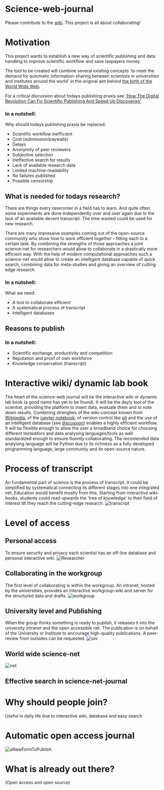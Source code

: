 ﻿# Science-web-journal
Please contribute to the [wiki](https://github.com/LibrEars/Science-web-journal/wiki). This project is all about collaborating! 

# Motivation
This project wants to establish a new way of scientific publishing and data handling to improve scientific workflow and save taxpayers money.

The tool to be created will combine several existing concepts 'to meet the demand for automatic information-sharing between scientists in universities and institutes around the world' in the original aim behind [the birth of the World Wide Web](http://home.cern/topics/birth-web).

For a critical discussion about todays publishing praxis see ['How The Digital Revolution Can Fix Scientific Publishing And Speed Up Discoveries'](https://techcrunch.com/2014/08/30/can-the-digital-revolution-fix-scientific-publishing-and-speed-up-discoveries/?ncid=rss)

### In a nutshell:
Why should todays publishing praxis be replaced:
 * Scientific workflow inefficient
 * Cost (submission/paywalls)
 * Delays
 * Anonymity of peer reviewers
 * Subjective selection
 * Ineffective search for results
 * Lack of available research data
 * Limited machine-readability
 * No failures published
 * Possible censorship

## What is needed for todays research?
There are things every newcomer in a field has to learn. And quite often some experiments are done independently over and over again due to the lack of an available decent transcript. The time wasted could be used for new research.

There are many impressive examples coming out of the open-source community who show how to work efficient together - fitting each to a certain task. By combining the strengths of those approaches a joint science-net for researchers would allow to collaborate in a drastically more efficient way. With the help of modern computational approaches such a science-net would allow to create an intelligent database capable of quick search, combining data for meta-studies and giving an overview of cutting edge research.

### In a nutshell:
What we need:
 * A tool to collaborate efficient
 * A systematical process of transcript
 * Intelligent databases

## Reasons to publish
### In a nutshell:
 * Scientific exchange, productivity and competition
 * Reputation and proof of own workforce
 * Knowledge conservation (transcript)

# Interactive wiki/ dynamic lab book
The heart of the science-web journal will be the interactive wiki or dynamic lab book (a good name has yet to be found). It will be the dayly tool of the scientist, providing the platform to insert data, evaluate them and to note down results. Combining strenghes of the wiki-concept known from [Wikipedia](https://www.wikipedia.org/), of the [jupyter notebook](https://jupyter.org/), of version control like [git](https://git-scm.com/) and the use of an intelligent database (see [discussion](https://github.com/LibrEars/Science-web-journal/wiki#automatic-information-sharing-dataset-and-machine-readability)) enables a highly efficient workflow. It will be flexible enough to allow the user a broadband choice for choosing different texteditors and data analysing languages/tools as well standardized enough to ensure fluently collaborating. The recomended data analysing language will be Python due to its richness as a fully developed programming language, large community and its open-source nature.

# Process of transcript
An fundamental part of science is the process of transcript. It could be simplified by systematical connecting its different stages into one integrated net. Education would benefit mostly from this. Starting from interactive wiki-books, students could read upwards the 'tree of knowledge' to their field of interest till they reach the cutting-edge research.
![transcript](/Artwork/transcript.png)

# Level of access
## Personal access
To ensure security and privacy each scientist has an off-line database and personal interactive wiki.
![Researcher](/Artwork/researcher.png)

## Collaborating in the workgroup
The first level of collaborating is within the workgroup. An intranet, hosted by the universities, provides an interactive workgroup-wiki and server for the structured data and drafts.
![workgroup](/Artwork/workgroup.png)

## University level and Publishing
When the group thinks something is ready to publish, it releases it into the university intranet and the open accessible net. The publication is on behalf of the University or Institute to encourage high-quality publications. A peer-review from outsides can be requested.
![uni](/Artwork/uni.png)

## World wide science-net
![net](/Artwork/net.png)

## Effective search in science-net-journal

# Why should people join?
Useful in daily life due to interactive wiki, database and easy search

# Automatic open access journal
![aNewFormToPublish](/Artwork/aNewFormToPublish.png)

# What is already out there?
(Open access and open source)
